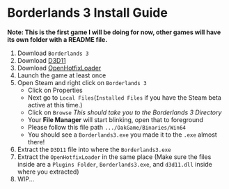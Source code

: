 # Borderlands 3 Install Guide

**Note: This is the first game I will be doing for now, other games will have its own folder with a README file.**

1. Download `Borderlands 3`
2. Download [D3D11](https://github.com/FromDarkHell/BL3DX11Injection/releases/download/v1.1.3/D3D11.zip)
3. Download [OpenHotfixLoader](https://github.com/apple1417/OpenHotfixLoader/releases/download/v1.6/OpenHotfixLoader.zip)
4. Launch the game at least once
5. Open Steam and right click on `Borderlands 3`
    - Click on Properties
	- Next go to `Local Files`(`Installed Files` if you have the Steam beta active at this time.)
	- Click on `Browse` *This should take you to the Borderlands 3 Directory*
	- Your **File Manager** will start blinking, open that to foreground
	- Please follow this file path `.../OakGame/Binaries/Win64`
	- You should see a `Borderlands3.exe` you made it to the `.exe` almost there!
6. Extract the `D3D11` file into where the `Borderlands3.exe`
7. Extract the `OpenHotfixLoader` in the same place (Make sure the files inside are a `Plugins Folder`, `Borderlands3.exe`, and `d3d11.dll` inside where you extracted)
8. WIP...